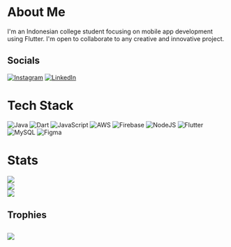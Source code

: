 # About Me
I'm an Indonesian college student focusing on mobile app development using Flutter. I'm open to collaborate to any creative and innovative project.


## Socials
[![Instagram](https://img.shields.io/badge/Instagram-%23E4405F.svg?logo=Instagram&logoColor=white)](https://instagram.com/i.zier) [![LinkedIn](https://img.shields.io/badge/LinkedIn-%230077B5.svg?logo=linkedin&logoColor=white)](https://linkedin.com/in/faizirfanudin) 

# Tech Stack
![Java](https://img.shields.io/badge/java-%23ED8B00.svg?style=for-the-badge&logo=java&logoColor=white) ![Dart](https://img.shields.io/badge/dart-%230175C2.svg?style=for-the-badge&logo=dart&logoColor=white) ![JavaScript](https://img.shields.io/badge/javascript-%23323330.svg?style=for-the-badge&logo=javascript&logoColor=%23F7DF1E) ![AWS](https://img.shields.io/badge/AWS-%23FF9900.svg?style=for-the-badge&logo=amazon-aws&logoColor=white) ![Firebase](https://img.shields.io/badge/firebase-%23039BE5.svg?style=for-the-badge&logo=firebase) ![NodeJS](https://img.shields.io/badge/node.js-6DA55F?style=for-the-badge&logo=node.js&logoColor=white) ![Flutter](https://img.shields.io/badge/Flutter-%2302569B.svg?style=for-the-badge&logo=Flutter&logoColor=white) ![MySQL](https://img.shields.io/badge/mysql-%2300f.svg?style=for-the-badge&logo=mysql&logoColor=white) 	![Figma](https://img.shields.io/badge/figma-%23F24E1E.svg?style=for-the-badge&logo=figma&logoColor=white)
# Stats
![](https://github-readme-stats.vercel.app/api?username=izier&theme=radical&hide_border=true&include_all_commits=true&count_private=true)<br/>
![](https://github-readme-streak-stats.herokuapp.com/?user=izier&theme=radical&hide_border=true)<br/>
![](https://github-readme-stats.vercel.app/api/top-langs/?username=izier&theme=radical&hide_border=true&include_all_commits=true&count_private=true&layout=compact)

## Trophies
![](https://github-profile-trophy.vercel.app/?username=izier&theme=radical&no-frame=true&no-bg=false&margin-w=4)
---
